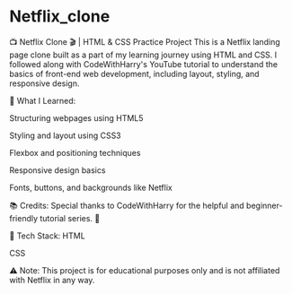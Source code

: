 # Netflix_clone

📺 Netflix Clone 🎬 | HTML & CSS Practice Project
This is a Netflix landing page clone built as a part of my learning journey using HTML and CSS. I followed along with CodeWithHarry's YouTube tutorial to understand the basics of front-end web development, including layout, styling, and responsive design.

🚀 What I Learned:

Structuring webpages using HTML5

Styling and layout using CSS3

Flexbox and positioning techniques

Responsive design basics

Fonts, buttons, and backgrounds like Netflix

📚 Credits:
Special thanks to CodeWithHarry for the helpful and beginner-friendly tutorial series. 🙌

🔧 Tech Stack:
HTML

CSS

⚠️ Note: This project is for educational purposes only and is not affiliated with Netflix in any way.
